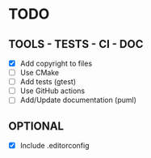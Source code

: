 # TODO


## TOOLS - TESTS - CI - DOC

- [X] Add copyright to files
- [ ] Use CMake
- [ ] Add tests (gtest)
- [ ] Use GitHub actions
- [ ] Add/Update documentation (puml)

## OPTIONAL

- [X] Include .editorconfig